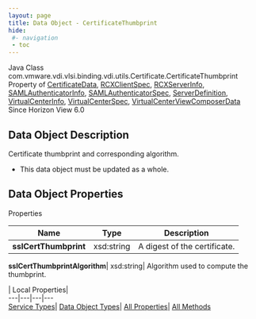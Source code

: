 ```yaml
---
layout: page
title: Data Object - CertificateThumbprint
hide:
 #- navigation
 - toc
---
```






Java Class
    com.vmware.vdi.vlsi.binding.vdi.utils.Certificate.CertificateThumbprint  
Property of
     [CertificateData](vdi.utils.Certificate.CertificateData.md#field_detail), [RCXClientSpec](vdi.infrastructure.RCX.RCXClientSpec.md#field_detail), [RCXServerInfo](vdi.infrastructure.RCX.RCXServerInfo.md#field_detail), [SAMLAuthenticatorInfo](vdi.infrastructure.SAMLAuthenticator.SAMLAuthenticatorInfo.md#field_detail), [SAMLAuthenticatorSpec](vdi.infrastructure.SAMLAuthenticator.SAMLAuthenticatorSpec.md#field_detail), [ServerDefinition](vdi.utils.Certificate.ServerDefinition.md#field_detail), [VirtualCenterInfo](vdi.infrastructure.VirtualCenter.VirtualCenterInfo.md#field_detail), [VirtualCenterSpec](vdi.infrastructure.VirtualCenter.VirtualCenterSpec.md#field_detail), [VirtualCenterViewComposerData](vdi.infrastructure.VirtualCenter.ViewComposerData.md#field_detail)  
Since 
    Horizon View 6.0

## Data Object Description 

Certificate thumbprint and corresponding algorithm. 

  * This data object must be updated as a whole.



## Data Object Properties

Properties

Name |  Type |  Description   
---|---|---  
**sslCertThumbprint**|  xsd:string|  A digest of the certificate.   
  
**sslCertThumbprintAlgorithm**|  xsd:string|  Algorithm used to compute the thumbprint.   
  
  
  
 | Local Properties|   
---|---|---|---  
[Service Types](index-mo_types.md)| [Data Object Types](index-do_types.md)| [All Properties](index-properties.md)| [All Methods](index-methods.md)  
  
  

